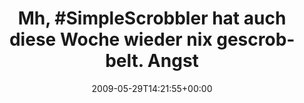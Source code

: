---
retweeted: false
source: <a href="http://twitter.com" rel="nofollow">Twitter Web Client</a>
entities:
  hashtags:
  - text: SimpleScrobbler
    indices:
    - '4'
    - '20'
  - text: soupio
    indices:
    - '131'
    - '138'
  symbols: []
  user_mentions:
  - name: Felix Gilcher
    screen_name: Xylakant
    indices:
    - '82'
    - '91'
    id_str: '40266143'
    id: '40266143'
  urls: []
display_text_range:
- '0'
- '138'
favorite_count: '0'
id_str: '1960065607'
truncated: false
retweet_count: '0'
id: '1960065607'
created_at: Fri May 29 14:21:55 +0000 2009
favorited: false
full_text: 'Mh, #SimpleScrobbler hat auch diese Woche wieder nix gescrobbelt. Angst,
  dass mir [@Xylakant](https://twitter.com/Xylakant) erneut vor den sozialen Bug schießt...
  #soupio'
lang: de
tags:
- SimpleScrobbler
- soupio
- pesos/twitter
date: '2009-05-29T14:21:55+00:00'
src: https://twitter.com/bascht/status/1960065607
original_url: https://twitter.com/bascht/status/1960065607
type: twitter_tweet
text: 'Mh, #SimpleScrobbler hat auch diese Woche wieder nix gescrobbelt. Angst, dass
  mir [@Xylakant](https://twitter.com/Xylakant) erneut vor den sozialen Bug schießt...
  #soupio'
title: 'Mh, #SimpleScrobbler hat auch diese Woche wieder nix gescrobbelt. Angst'

---